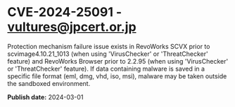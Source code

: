# CVE-2024-25091 - vultures@jpcert.or.jp

Protection mechanism failure issue exists in RevoWorks SCVX prior to scvimage4.10.21_1013 (when using 'VirusChecker' or 'ThreatChecker' feature) and RevoWorks Browser prior to 2.2.95 (when using 'VirusChecker' or 'ThreatChecker' feature).  If data containing malware is saved in a specific file format (eml, dmg, vhd, iso, msi), malware may be taken outside the sandboxed environment.

**Publish date:** 2024-03-01
